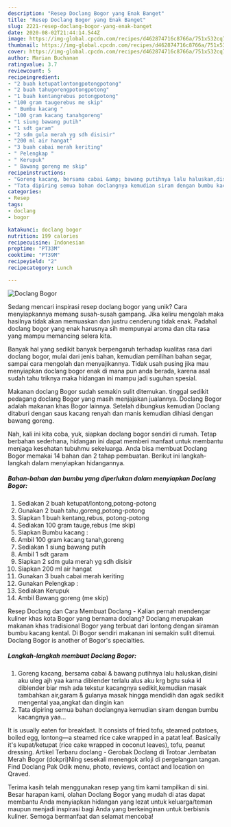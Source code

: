 ```yaml
---
description: "Resep Doclang Bogor yang Enak Banget"
title: "Resep Doclang Bogor yang Enak Banget"
slug: 2221-resep-doclang-bogor-yang-enak-banget
date: 2020-08-02T21:44:14.544Z
image: https://img-global.cpcdn.com/recipes/d462874716c8766a/751x532cq70/doclang-bogor-foto-resep-utama.jpg
thumbnail: https://img-global.cpcdn.com/recipes/d462874716c8766a/751x532cq70/doclang-bogor-foto-resep-utama.jpg
cover: https://img-global.cpcdn.com/recipes/d462874716c8766a/751x532cq70/doclang-bogor-foto-resep-utama.jpg
author: Marian Buchanan
ratingvalue: 3.7
reviewcount: 5
recipeingredient:
- "2 buah ketupatlontongpotongpotong"
- "2 buah tahugorengpotongpotong"
- "1 buah kentangrebus potongpotong"
- "100 gram taugerebus me skip"
- " Bumbu kacang "
- "100 gram kacang tanahgoreng"
- "1 siung bawang putih"
- "1 sdt garam"
- "2 sdm gula merah yg sdh disisir"
- "200 ml air hangat"
- "3 buah cabai merah keriting"
- " Pelengkap "
- " Kerupuk"
- " Bawang goreng me skip"
recipeinstructions:
- "Goreng kacang, bersama cabai &amp; bawang putihnya lalu haluskan,disini aku uleg ajh yaa karna diblender terlalu alus aku krg bgtu suka kl diblender biar msh ada tekstur kacangnya sedikit,kemudian masak tambahkan air,garam &amp; gulanya masak hingga mendidih dan agak sedikit mengental yaa,angkat dan dingin kan"
- "Tata dipiring semua bahan doclangnya kemudian siram dengan bumbu kacangnya yaa..."
categories:
- Resep
tags:
- doclang
- bogor

katakunci: doclang bogor 
nutrition: 199 calories
recipecuisine: Indonesian
preptime: "PT33M"
cooktime: "PT39M"
recipeyield: "2"
recipecategory: Lunch

---
```



![Doclang Bogor](https://img-global.cpcdn.com/recipes/d462874716c8766a/751x532cq70/doclang-bogor-foto-resep-utama.jpg)

Sedang mencari inspirasi resep doclang bogor yang unik? Cara menyiapkannya memang susah-susah gampang. Jika keliru mengolah maka hasilnya tidak akan memuaskan dan justru cenderung tidak enak. Padahal doclang bogor yang enak harusnya sih mempunyai aroma dan cita rasa yang mampu memancing selera kita.

Banyak hal yang sedikit banyak berpengaruh terhadap kualitas rasa dari doclang bogor, mulai dari jenis bahan, kemudian pemilihan bahan segar, sampai cara mengolah dan menyajikannya. Tidak usah pusing jika mau menyiapkan doclang bogor enak di mana pun anda berada, karena asal sudah tahu triknya maka hidangan ini mampu jadi suguhan spesial.

Makanan doclang Bogor sudah semakin sulit ditemukan. tinggal sedikit pedagang doclang Bogor yang masih menjajakan jualannya. Doclang Bogor adalah makanan khas Bogor lainnya. Setelah dibungkus kemudian Doclang ditaburi dengan saus kacang renyah dan manis kemudian dihiasi dengan bawang goreng.


Nah, kali ini kita coba, yuk, siapkan doclang bogor sendiri di rumah. Tetap berbahan sederhana, hidangan ini dapat memberi manfaat untuk membantu menjaga kesehatan tubuhmu sekeluarga. Anda bisa membuat Doclang Bogor memakai 14 bahan dan 2 tahap pembuatan. Berikut ini langkah-langkah dalam menyiapkan hidangannya.

<!--inarticleads1-->

##### Bahan-bahan dan bumbu yang diperlukan dalam menyiapkan Doclang Bogor:

1. Sediakan 2 buah ketupat/lontong,potong-potong
1. Gunakan 2 buah tahu,goreng,potong-potong
1. Siapkan 1 buah kentang,rebus, potong-potong
1. Sediakan 100 gram tauge,rebus (me skip)
1. Siapkan  Bumbu kacang :
1. Ambil 100 gram kacang tanah,goreng
1. Sediakan 1 siung bawang putih
1. Ambil 1 sdt garam
1. Siapkan 2 sdm gula merah yg sdh disisir
1. Siapkan 200 ml air hangat
1. Gunakan 3 buah cabai merah keriting
1. Gunakan  Pelengkap :
1. Sediakan  Kerupuk
1. Ambil  Bawang goreng (me skip)


Resep Doclang dan Cara Membuat Doclang - Kalian pernah mendengar kuliner khas kota Bogor yang bernama doclang? Doclang merupakan makanan khas tradisional Bogor yang terbuat dari lontong dengan siraman bumbu kacang kental. Di Bogor sendiri makanan ini semakin sulit ditemui. Doclang Bogor is another of Bogor&#39;s specialties. 

<!--inarticleads2-->

##### Langkah-langkah membuat Doclang Bogor:

1. Goreng kacang, bersama cabai &amp; bawang putihnya lalu haluskan,disini aku uleg ajh yaa karna diblender terlalu alus aku krg bgtu suka kl diblender biar msh ada tekstur kacangnya sedikit,kemudian masak tambahkan air,garam &amp; gulanya masak hingga mendidih dan agak sedikit mengental yaa,angkat dan dingin kan
1. Tata dipiring semua bahan doclangnya kemudian siram dengan bumbu kacangnya yaa...


It is usually eaten for breakfast. It consists of fried tofu, steamed potatoes, boiled egg, lontong—a steamed rice cake wrapped in a patat leaf. Basically it&#39;s kupat/ketupat (rice cake wrapped in coconut leaves), tofu, peanut dressing. Artikel Terbaru doclang - Gerobak Doclang di Trotoar Jembatan Merah Bogor (dokpri)Ning sesekali menengok arloji di pergelangan tangan. Find Doclang Pak Odik menu, photo, reviews, contact and location on Qraved. 

Terima kasih telah menggunakan resep yang tim kami tampilkan di sini. Besar harapan kami, olahan Doclang Bogor yang mudah di atas dapat membantu Anda menyiapkan hidangan yang lezat untuk keluarga/teman maupun menjadi inspirasi bagi Anda yang berkeinginan untuk berbisnis kuliner. Semoga bermanfaat dan selamat mencoba!

